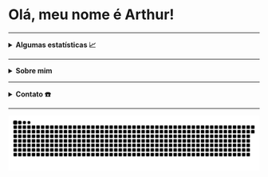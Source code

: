 # Olá, meu nome é Arthur!

---

<details> 
    <summary> <b> Algumas estatísticas 📈 </b> </summary>
    <p align="left">
    <a href="https://github.com/anuraghazra/github-readme-stats">
    <img height="130em" src="https://github-readme-stats.vercel.app/api?username=ArthurFariaPeixoto&show_icons=true&theme=synthwave&custom_title=Meus Status no GitHub">
    <img height="130em" src="https://github-readme-stats.vercel.app/api/top-langs/?username=ArthurFariaPeixoto&layout=compact&theme=synthwave&custom_title=Linguagens Usadas">
    </a>
    </p>
</details>

---

<details> 
    <summary> <b> Sobre mim </b> </summary>
        <li>🎓 Graduando em Engenharia de Software na <a href = https://www.ufg.br/> <b>Universidade Federal de Goiás</b></a>. </li>
        <li>🎯 Interesses: Java, HTML, JavaScript, SQL. </li>
        <li>🎮 Fã de jogos e animes em geral. </li>
</details>

---

<details>
    <summary> <b> Contato ☎️ </b> </summary>
        <a href="mailto:arthurfpeixoto@gmail.com">
        <img src="https://img.shields.io/badge/gmail-D14836?&style=for-the-badge&logo=gmail&logoColor=white&link=mailto:arthurfpeixoto@gmail.com"></a>
        <a href="https://www.instagram.com/arthur_fariap/">
        <img src="https://img.shields.io/badge/-Instagram-%23E4405F?style=for-the-badge&logo=instagram&logoColor=white"></a>
        <a href="https://www.linkedin.com/in/arthur-faria-peixoto-793340207/">
        <img src="https://img.shields.io/badge/-LinkedIn-%230077B5?style=for-the-badge&logo=linkedin&logoColor=white"></a>
    
</details>


---

![Snake animation](https://github.com/ArthurFariaPeixoto/ArthurFariaPeixoto/blob/output/github-contribution-grid-snake.svg)

